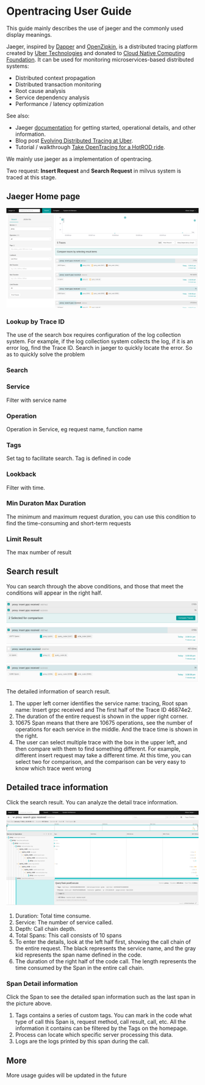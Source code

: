 # Opentracing User Guide

This guide mainly describes the use of jaeger and the commonly used display meanings.

Jaeger, inspired by [Dapper](https://research.google.com/pubs/pub36356.html) and [OpenZipkin](https://zipkin.io/), is a distributed tracing platform created by [Uber Technologies](https://uber.github.io/) and donated to [Cloud Native Computing Foundation](https://cncf.io/). It can be used for monitoring microservices-based distributed systems:

- Distributed context propagation
- Distributed transaction monitoring
- Root cause analysis
- Service dependency analysis
- Performance / latency optimization

See also:

- Jaeger [documentation](https://jaegertracing.io/docs/) for getting started, operational details, and other information.
- Blog post [Evolving Distributed Tracing at Uber](https://eng.uber.com/distributed-tracing/).
- Tutorial / walkthrough [Take OpenTracing for a HotROD ride](https://medium.com/@YuriShkuro/take-opentracing-for-a-hotrod-ride-f6e3141f7941).



We mainly use jaeger as a implementation of opentracing.

Two request: **Insert Request** and **Search Request** in milvus system is traced at this stage.



## Jaeger Home page

![](./figs/jaeger_home_page.png)



### Lookup by Trace ID

The use of the search box requires configuration of the log collection system. For example, if the log collection system collects the log, if it is an error log, find the Trace ID. Search in jaeger to quickly locate the error. So as to quickly solve the problem

### Search

### Service

Filter with service name

### Operation

Operation in Service, eg request name, function name

### Tags

Set tag to facilitate search. Tag is defined in code

### Lookback

Filter with time.

### Min Duraton Max Duration

The minimum and maximum request duration, you can use this condition to find the time-consuming and short-term requests

### Limit Result

The max number of result

## Search result

You can search through the above conditions, and those that meet the conditions will appear in the right half.

![](./figs/jaeger_single_search_result.png)

The detailed information of search result.

1. The upper left corner identifies the service name: tracing, Root span name: Insert grpc received and The first half of the Trace ID 46874e2.
2. The duration of the entire request is shown in the upper right corner.
3. 10675 Span means that there are 10675 operations, see the number of operations for each service in the middle. And the trace time is shown in the right.
4. The user can select multiple trace with the box in the upper left, and then compare with them to find something different. For example, different insert request may take a different time. At this time, you can select two for comparison, and the comparison can be very easy to know which trace went wrong



## Detailed trace information

Click the search result. You can analyze the detail trace information.

![](./figs/jaeger_detailed_trace_info.png)

1. Duration: Total time consume.
2. Service: The number of service called.
3. Depth: Call chain depth.
4. Total Spans: This call consists of 10 spans
5. To enter the details, look at the left half first, showing the call chain of the entire request. The black represents the service name, and the gray kid represents the span name defined in the code.
6. The duration of the right half of the code call. The length represents the time consumed by the Span in the entire call chain.



### Span Detail information

Click the Span to see the detailed span information such as the last span in the picture above.

1. Tags contains a series of custom tags. You can mark in the code what type of call this Span is, request method, call result, call, etc. All the information it contains can be filtered by the Tags on the homepage.
2. Process can locate which specific server processing this data.
3. Logs are the logs printed by this span during the call.





## More

More usage guides will be updated in the future

